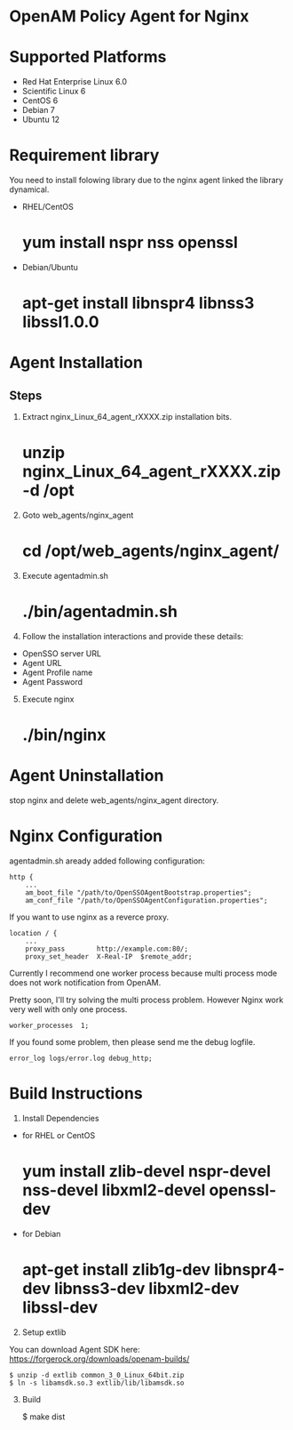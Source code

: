 OpenAM Policy Agent for Nginx
=============================

# Supported Platforms

 - Red Hat Enterprise Linux 6.0
 - Scientific Linux 6
 - CentOS 6
 - Debian 7
 - Ubuntu 12

# Requirement library

You need to install folowing library due to the nginx agent linked the
library dynamical.

 * RHEL/CentOS

      # yum install nspr nss openssl

 * Debian/Ubuntu

      # apt-get install libnspr4 libnss3 libssl1.0.0

# Agent Installation

## Steps

 1. Extract nginx_Linux_64_agent_rXXXX.zip installation bits.

      # unzip nginx_Linux_64_agent_rXXXX.zip -d /opt

 2. Goto web_agents/nginx_agent

      # cd /opt/web_agents/nginx_agent/

 3. Execute agentadmin.sh

      # ./bin/agentadmin.sh

 4. Follow the installation interactions and provide these details:

 - OpenSSO server URL
 - Agent URL
 - Agent Profile name
 - Agent Password

 5. Execute nginx

      # ./bin/nginx

# Agent Uninstallation

stop nginx and delete web_agents/nginx_agent directory.

# Nginx Configuration

agentadmin.sh aready added following configuration:

    http {
        ...
        am_boot_file "/path/to/OpenSSOAgentBootstrap.properties";
        am_conf_file "/path/to/OpenSSOAgentConfiguration.properties";

If you want to use nginx as a reverce proxy.

    location / {
        ...
        proxy_pass        http://example.com:80/;
        proxy_set_header  X-Real-IP  $remote_addr;

Currently I recommend one worker process because multi process mode
does not work notification from OpenAM.

Pretty soon, I'll try solving the multi process problem. However Nginx
work very well with only one process.

    worker_processes  1;

If you found some problem, then please send me the debug logfile.

    error_log logs/error.log debug_http;


# Build Instructions

1. Install Dependencies

* for RHEL or CentOS

    # yum install zlib-devel nspr-devel nss-devel libxml2-devel openssl-dev

* for Debian

    # apt-get install zlib1g-dev libnspr4-dev libnss3-dev libxml2-dev libssl-dev

2. Setup extlib

You can download Agent SDK here:
https://forgerock.org/downloads/openam-builds/

    $ unzip -d extlib common_3_0_Linux_64bit.zip
    $ ln -s libamsdk.so.3 extlib/lib/libamsdk.so

3. Build

   $ make dist



